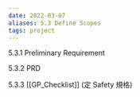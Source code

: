 ```yaml
---
date: 2022-03-07
aliases: 5.3 Define Scopes
tags: project
---
```


5.3.1 Preliminary Requirement

5.3.2 PRD

5.3.3 [[GP_Checklist]] (定 Safety 規格)
